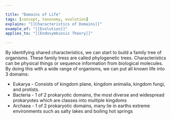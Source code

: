 ```yaml
---

title: "Domains of Life"
tags: [concept, taxonomy, evolution]
explains: "[[Characteristics of Domains]]"
example_of: "[[Evolution]]"
applies_to: "[[Endosymbiosis Theory]]"

---
```

By identifying shared characteristics, we can start to build a family tree of organisms. These family tress are called phylogenetic trees. Characteristics can be physical things or sequence information from biological molecules.
By doing this with a wide range of organisms, we can put all known life into 3 domains:
- Eukarya - Consists of kingdom plane, kingdom animalia, kingdom fungi, and protists.
- Bacteria - 1 of 2 prokaryotic domains, the most diverse and widespread prokaryotes which are classes into multiple kingdoms
- Archaea - 1 of 2 prokaryotic domains, many lie in earths extreme environments such as salty lakes and boiling hot springs
